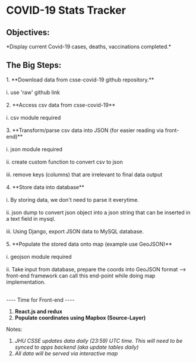 <h1>COVID-19 Stats Tracker</h1>

<h2>Objectives:</h2>
*Display current Covid-19 cases, deaths, vaccinations completed.*

<h2>The Big Steps:</h2>
1. **Download data from csse-covid-19 github repository.**<br></br>
    i. use 'raw' github link<br></br>
2. **Access csv data from csse-covid-19**<br></br>
    i.  csv module required<br></br>
3. **Transform/parse csv data into JSON (for easier reading via front-end)**<br></br>
    i. json module required<br></br>
    ii. create custom function to convert csv to json<br></br>
    iii. remove keys (columns) that are irrelevant to final data output<br></br>
4. **Store data into database**<br></br>
    i. By storing data, we don't need to parse it everytime.<br></br>
    ii. json dump to convert json object into a json string that can be inserted in a text field in mysql.<br></br>
    iii. Using Django, export JSON data to MySQL database.<br></br>
	5. **Populate the stored data onto map (example use GeoJSON)**<br></br>
    i. geojson module required<br></br>
    ii. Take input from database, prepare the coords into GeoJSON format --> front-end framework can call this end-point while doing map implementation.<br></br>

---- Time for Front-end ----
1. **React.js and redux**
2. **Populate coordinates using Mapbox (Source-Layer)**


Notes:
1. *JHU CSSE updates data daily (23:59) UTC time. This will need to be synced to apps backend (aka update tables daily)*
2. *All data will be served via interactive map*

